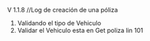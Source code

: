 V 1.1.8  //Log de  creación de una póliza

1. Validando el tipo de Vehiculo
2. Validar el Vehiculo esta en Get poliza lin 101